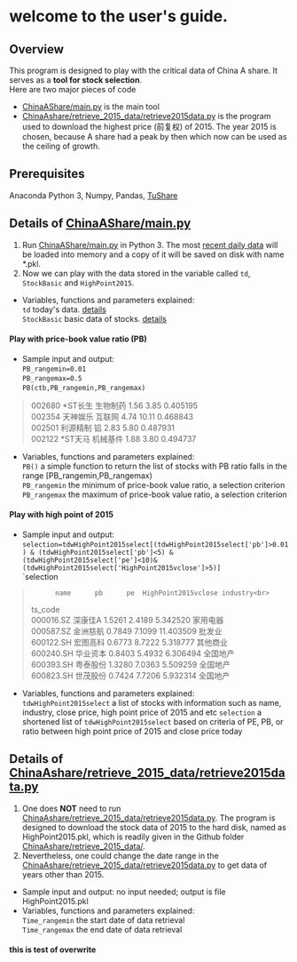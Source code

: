 # welcome to the user's guide.<br>
## Overview
This program is designed to play with the critical data of China A share. It serves as a **tool for stock selection**.<br>
Here are two major pieces of code<br>
* [ChinaAShare/main.py](https://github.com/broken1999/ChinaAShare/blob/master/main.py) is the main tool
* [ChinaAshare/retrieve_2015_data/retrieve2015data.py](https://github.com/broken1999/ChinaAShare/blob/master/retrieve_2015_data/retrieve2015data.py) is the program used to download the highest price (前复权) of 2015. The year 2015 is chosen, because A share had a peak by then which now can be used as the ceiling of growth.

## Prerequisites
Anaconda Python 3, Numpy, Pandas, [TuShare](https://pypi.org/project/tushare/)

## Details of [ChinaAShare/main.py](https://github.com/broken1999/ChinaAShare/blob/master/main.py)
1. Run [ChinaAShare/main.py](https://github.com/broken1999/ChinaAShare/blob/master/main.py) in Python 3. The most [recent daily data](https://tushare.pro/document/2?doc_id=27) will be loaded into memory and a copy of it will be saved on disk with name \*.pkl.<br>
2. Now we can play with the data stored in the variable called `td`, `StockBasic` and `HighPoint2015`.<br>
* Variables, functions and parameters explained: <br> 
`td` today's data. [details](https://tushare.pro/document/2?doc_id=32) <br>
`StockBasic` basic data of stocks. [details](https://tushare.pro/document/2?doc_id=25) <br>


#### Play with price-book value ratio (PB)
* Sample input and output:<br>
`PB_rangemin=0.01`<br>
`PB_rangemax=0.5`<br>
`PB(ctb,PB_rangemin,PB_rangemax)`<br>
>002680  \*ST长生     生物制药   1.56   3.85  0.405195<br>
>002354   天神娱乐      互联网   4.74  10.11  0.468843<br>
>002501   利源精制        铝   2.83   5.80  0.487931<br>
>002122  \*ST天马     机械基件   1.88   3.80  0.494737<br>
* Variables, functions and parameters explained: <br> 
`PB()` a simple function to return the list of stocks with PB ratio falls in the range \[PB_rangemin,PB_rangemax\) <br>
`PB_rangemin` the minimum of price-book value ratio, a selection criterion <br>
`PB_rangemax` the maximum of price-book value ratio, a selection criterion <br>

#### Play with high point of 2015
* Sample input and output:<br>
`selection=tdwHighPoint2015select[(tdwHighPoint2015select['pb']>0.01) & (tdwHighPoint2015select['pb']<5) & (tdwHighPoint2015select['pe']<10)& (tdwHighPoint2015select['HighPoint2015vclose']>5)]`<br>
`selection
>           name      pb      pe  HighPoint2015vclose industry<br>
>ts_code                                                      <br>
>000016.SZ  深康佳A  1.5261  2.4189             5.342520     家用电器<br>
>000587.SZ  金洲慈航  0.7849  7.1099            11.403509      批发业<br>
>600122.SH  宏图高科  0.6773  8.7222             5.318777     其他商业<br>
>600240.SH  华业资本  0.8403  5.4932             6.306494     全国地产<br>
>600393.SH  粤泰股份  1.3280  7.0363             5.509259     全国地产<br>
>600823.SH  世茂股份  0.7424  7.7206             5.932314     全国地产<br>
* Variables, functions and parameters explained: <br> 
`tdwHighPoint2015select` a list of stocks with information such as name, industry, close price, high point price of 2015 and etc
`selection` a shortened list of `tdwHighPoint2015select` based on criteria of PE, PB, or ratio between high point price of 2015 and close price today

## Details of [ChinaAshare/retrieve_2015_data/retrieve2015data.py](https://github.com/broken1999/ChinaAShare/blob/master/retrieve_2015_data/retrieve2015data.py)
1. One does **NOT** need to run [ChinaAshare/retrieve_2015_data/retrieve2015data.py](https://github.com/broken1999/ChinaAShare/blob/master/retrieve_2015_data/retrieve2015data.py). The program is designed to download the stock data of 2015 to the hard disk, named as HighPoint2015.pkl, which is readily given in the Github folder [ChinaAshare/retrieve_2015_data/](https://github.com/broken1999/ChinaAShare/blob/master/retrieve_2015_data/).
2. Nevertheless, one could change the date range in the [ChinaAshare/retrieve_2015_data/retrieve2015data.py](https://github.com/broken1999/ChinaAShare/blob/master/retrieve_2015_data/retrieve2015data.py) to get data of years other than 2015.
* Sample input and output: no input needed; output is file HighPoint2015.pkl
* Variables, functions and parameters explained:<br>
`Time_rangemin` the start date of data retrieval<br>
`Time_rangemax` the end date of data retrieval<br>




#### this is test of overwrite
